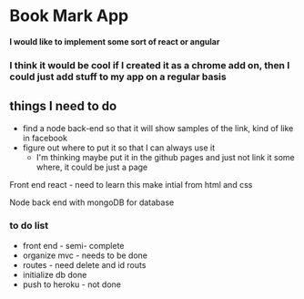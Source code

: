 # Book Mark App

#### I would like to implement some sort of react or angular
### I think it would be cool if I created it as a chrome add on, then I could just add stuff to my app on a regular basis

## things I need to do
- find a node back-end so that it will show samples of the link, kind of like in facebook
- figure out where to put it so that I can always use it
    - I'm thinking maybe put it in the github pages and just not link it some where, it could be just a page
    


Front end react - need to learn this
make intial from html and css

Node back end with mongoDB for database



### to do list

-   front end - semi- complete
-   organize mvc - needs to be done
-   routes -  need delete and id routs
-   initialize db done
-   push to heroku - not done   
